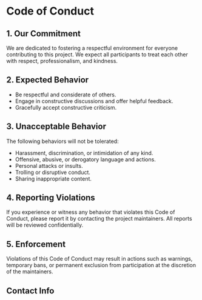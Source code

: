 # Code of Conduct

## 1. Our Commitment

We are dedicated to fostering a respectful environment for everyone contributing to this project. We expect all participants to treat each other with respect, professionalism, and kindness.

## 2. Expected Behavior

- Be respectful and considerate of others.
- Engage in constructive discussions and offer helpful feedback.
- Gracefully accept constructive criticism.

## 3. Unacceptable Behavior

The following behaviors will not be tolerated:

- Harassment, discrimination, or intimidation of any kind.
- Offensive, abusive, or derogatory language and actions.
- Personal attacks or insults.
- Trolling or disruptive conduct.
- Sharing inappropriate content.

## 4. Reporting Violations
If you experience or witness any behavior that violates this Code of Conduct, please report it by contacting the project maintainers. All reports will be reviewed confidentially.

## 5. Enforcement
Violations of this Code of Conduct may result in actions such as warnings, temporary bans, or permanent exclusion from participation at the discretion of the maintainers.

## Contact Info  

